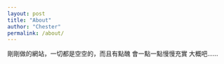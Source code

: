 ```yaml
---
layout: post
title: "About"
author: "Chester"
permalink: /about/
---
```


剛剛做的網站，一切都是空空的，而且有點醜
會一點一點慢慢充實
大概吧……
